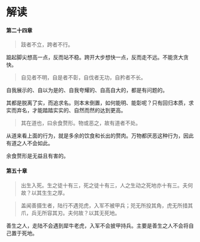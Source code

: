 # 解读

#### 第二十四章

> 跂者不立，跨者不行。

踮起脚尖想高一点，反而站不稳。跨开大步想快一点，反而走不远。不能贪大贪快。

> 自见者不明，自是者不彰，自伐者无功，自矜者不长。

自我展示的、自以为是的、自我夸耀的、自高自大的，都是有问题的。

其都是脱离了实，而追求名。则本末倒置，如何能明、能彰呢？只有回归本质，求实而弃名，才能踏踏实实的、自然而然的达到更高。

> 其在道也，曰余食赘形。物或恶之，故有道者不处。

从道来看上面的行为，就是多余的饮食和长出的赘肉。万物都厌恶这种行为，因此有道之人不会如此。

余食赘形是无益且有害的。

#### 第五十章

> 出生入死。生之徒十有三，死之徒十有三，人之生动之死地亦十有三。夫何故？以其生生之厚。

> 盖闻善摄生者，陆行不遇兕虎，入军不被甲兵；兕无所投其角，虎无所措其爪，兵无所容其刃。夫何故？以其无死地。

善生之人，走陆不会遇到犀牛老虎，入军不会披甲持兵。主要是善生之人不会将自己置于死地。
